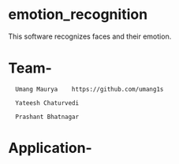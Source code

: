 # emotion_recognition

  This software recognizes faces and their emotion.
  
  
# Team-
      Umang Maurya    https://github.com/umang1s
      
      Yateesh Chaturvedi
      
      Prashant Bhatnagar
      
# Application- 

